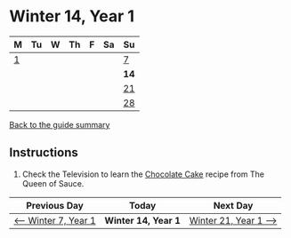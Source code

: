 # Winter 14, Year 1

| M                          | Tu                        | W                         | Th                        | F                         | Sa                        | Su                        |
| -------------------------- | ------------------------- | ------------------------- | ------------------------- |-------------------------- | ------------------------- | ------------------------- |
| [1](year-1-winter-1.md)    |                           |                           |                           |                           |                           | [7](year-1-winter-7.md)   |
|                            |                           |                           |                           |                           |                           | **14**                    |
|                            |                           |                           |                           |                           |                           | [21](year-1-winter-21.md) |
|                            |                           |                           |                           |                           |                           | [28](year-1-winter-28.md) |

[Back to the guide summary](readme.md)

## Instructions

1. Check the Television to learn the [Chocolate Cake](https://stardewvalleywiki.com/Chocolate_Cake) recipe from The Queen of Sauce.

| Previous Day                                | Today                 | Next Day                                    |
| ------------------------------------------- | --------------------- | ------------------------------------------- |
| [⟵ Winter 7, Year 1](year-1-winter-7.md)   | **Winter 14, Year 1** | [Winter 21, Year 1 ⟶](year-1-winter-21.md) |
